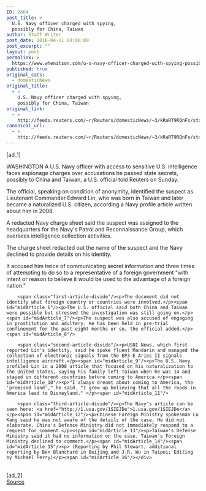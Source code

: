 ```yaml
---
ID: 2664
post_title: >
  U.S. Navy officer charged with spying,
  possibly for China, Taiwan
author: Staff Writer
post_date: 2016-04-11 08:06:09
post_excerpt: ""
layout: post
permalink: >
  https://www.whenitson.com/u-s-navy-officer-charged-with-spying-possibly-for-china-taiwan/
published: true
original_cats:
  - domesticNews
original_title:
  - >
    U.S. Navy officer charged with spying,
    possibly for China, Taiwan
original_link:
  - >
    http://feeds.reuters.com/~r/Reuters/domesticNews/~3/kRaRT9RQnFs/story01.htm
canonical_url:
  - >
    http://feeds.reuters.com/~r/Reuters/domesticNews/~3/kRaRT9RQnFs/story01.htm
---
```

 [ad_1]
<br><div id="articleText">
<span id="midArticle_start"/>

<span id="midArticle_0"/><span class="focusParagraph" readability="6"><p><span class="articleLocation">WASHINGTON</span> A U.S. Navy officer with access to sensitive U.S. intelligence faces espionage charges over accusations he passed state secrets, possibly to China and Taiwan, a U.S. official told Reuters on Sunday.</p></span><span id="midArticle_1"/><p>The official, speaking on condition of anonymity, identified the suspect as Lieutenant Commander Edward Lin, who was born in Taiwan and later became a naturalized U.S. citizen, according a Navy profile article written about him in 2008.</p><span id="midArticle_2"/><p>A redacted Navy charge sheet said the suspect was assigned to the headquarters for the Navy's Patrol and Reconnaissance Group, which oversees intelligence collection activities.</p><span id="midArticle_3"/><p>The charge sheet redacted out the name of the suspect and the Navy declined to provide details on his identity.</p><span id="midArticle_4"/><p>It accused him twice of communicating secret information and three times of attempting to do so to a representative of a foreign government "with intent or reason to believe it would be used to the advantage of a foreign nation."</p><span id="midArticle_5"/>
        
        <span class="first-article-divide"/><p>The document did not identify what foreign country or countries were involved.</p><span id="midArticle_6"/><p>The U.S. official said both China and Taiwan were possible but stressed the investigation was still going on.</p><span id="midArticle_7"/><p>The suspect was also accused of engaging in prostitution and adultery. He has been held in pre-trial confinement for the past eight months or so, the official added.</p><span id="midArticle_8"/>
        
        <span class="second-article-divide"/><p>USNI News, which first reported Lin's identity, said he spoke fluent Mandarin and managed the collection of electronic signals from the EP3-E Aries II signals intelligence aircraft.</p><span id="midArticle_9"/><p>The U.S. Navy profiled Lin in a 2008 article that focused on his naturalization to the United States, saying his family left Taiwan when he was 14 and stayed in different countries before coming to America.</p><span id="midArticle_10"/><p>"I always dreamt about coming to America, the 'promised land'," he said. "I grew up believing that all the roads in America lead to Disneyland." </p><span id="midArticle_11"/>
        
        <span class="third-article-divide"/><p>The Navy's article can be seen here: <a href="http://1.usa.gov/1SIEJDe">1.usa.gov/1SIEJDe</a></p><span id="midArticle_12"/><p>Chinese Foreign Ministry spokesman Lu Kang said he was not aware of the details of the case. He did not elaborate. China's Defence Ministry did not immediately respond to a request for comment.</p><span id="midArticle_13"/><p>Taiwan's Defense Ministry said it had no information on the case. Taiwan's Foreign Ministry declined to comment.</p><span id="midArticle_14"/><span id="midArticle_15"/><p> (Reporting by Phil Stewart, additional reporting by Ben Blanchard in Beijing and J.R. Wu in Taipei; Editing by Michael Perry)</p><span id="midArticle_16"/></div>
<br>[ad_2]
<br><a href="http://feeds.reuters.com/~r/Reuters/domesticNews/~3/kRaRT9RQnFs/story01.htm">Source </a>